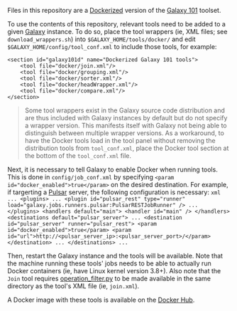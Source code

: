 Files in this repository are a [Dockerized][docker] version of the
[Galaxy 101][g101] toolset.

To use the contents of this repository, relevant tools need to be added
to a given [Galaxy][galaxy] instance. To do so, place the tool wrappers (ie,
XML files; see `download_wrappers.sh`) into `$GALAXY_HOME/tools/docker/` and
edit `$GALAXY_HOME/config/tool_conf.xml` to include those tools, for example:

    <section id="galaxy101d" name="Dockerized Galaxy 101 tools">
        <tool file="docker/join.xml"/>
        <tool file="docker/grouping.xml"/>
        <tool file="docker/sorter.xml"/>
        <tool file="docker/headWrapper.xml"/>
        <tool file="docker/compare.xml"/>
    </section>

> Some tool wrappers exist in the Galaxy source code distribution and are thus
> included with Galaxy instances by default but do not specify a wrapper version.
> This manifests itself with Galaxy not being able to distinguish between multiple
> wrapper versions. As a workaround, to have the Docker tools load in the tool
> panel without removing the distribution tools from `tool_conf.xml`, place the
> Docker tool section at the bottom of the `tool_conf.xml` file.

Next, it is necessary to tell Galaxy to enable Docker when running tools. This
is done in `config/job_conf.xml` by specifying
`<param id="docker_enabled">true</param>` on the desired destination. For
example, if targerting a [Pulsar][pulsar] server, the following configuration
is necessary:
    ```xml
    ...
    <plugins>
        ...
        <plugin id="pulsar_rest" type="runner" load="galaxy.jobs.runners.pulsar:PulsarRESTJobRunner" />
        ...
    </plugins>
    <handlers default="main">
        <handler id="main" />
    </handlers>
    <destinations default="pulsar_server">
        ...
        <destination id="pulsar_server" runner="pulsar_rest">
            <param id="docker_enabled">true</param>
            <param id="url">http://<pulsar_server_ip>:<pulsar_server_port>/</param>
        </destination>
        ...
    </destinations>
    ...
    ```

Then, restart the Galaxy instance and the tools will be available. Note that
the machine running these tools' jobs needs to be able to actually run Docker
containers (ie, have Linux kernel version 3.8+).
Also note that the `Join` tool requires [operation_filter.py][op] to be made
available in the same directory as the tool's XML file (ie, `join.xml`).

A Docker image with these tools is available on the [Docker Hub][dh].



[docker]: http://docker.io/
[g101]: https://usegalaxy.org/galaxy101
[galaxy]: http://galaxyproject.org
[op]: https://raw.githubusercontent.com/galaxyproject/tools-devteam/d155d6caf747a7c59ebd6d5752c942e63a75939f/tool_collections/gops/join/operation_filter.py
[dh]: https://hub.docker.com/u/afgane/
[pulsar]: https://pulsar.readthedocs.org/
